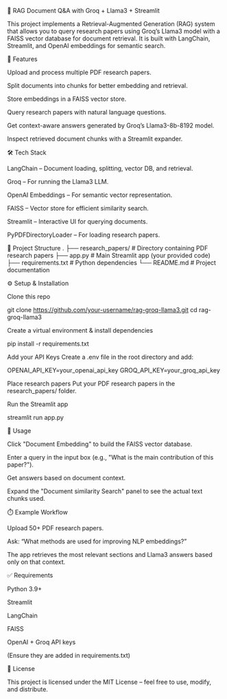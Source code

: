 📄 RAG Document Q&A with Groq + Llama3 + Streamlit

This project implements a Retrieval-Augmented Generation (RAG) system that allows you to query research papers using Groq’s Llama3 model with a FAISS vector database for document retrieval. It is built with LangChain, Streamlit, and OpenAI embeddings for semantic search.

🚀 Features

Upload and process multiple PDF research papers.

Split documents into chunks for better embedding and retrieval.

Store embeddings in a FAISS vector store.

Query research papers with natural language questions.

Get context-aware answers generated by Groq’s Llama3-8b-8192 model.

Inspect retrieved document chunks with a Streamlit expander.

🛠️ Tech Stack

LangChain
 – Document loading, splitting, vector DB, and retrieval.

Groq
 – For running the Llama3 LLM.

OpenAI Embeddings
 – For semantic vector representation.

FAISS
 – Vector store for efficient similarity search.

Streamlit
 – Interactive UI for querying documents.

PyPDFDirectoryLoader
 – For loading research papers.

📂 Project Structure
.
├── research_papers/         # Directory containing PDF research papers
├── app.py                   # Main Streamlit app (your provided code)
├── requirements.txt         # Python dependencies
└── README.md                # Project documentation

⚙️ Setup & Installation

Clone this repo

git clone https://github.com/your-username/rag-groq-llama3.git
cd rag-groq-llama3


Create a virtual environment & install dependencies

pip install -r requirements.txt


Add your API Keys
Create a .env file in the root directory and add:

OPENAI_API_KEY=your_openai_api_key
GROQ_API_KEY=your_groq_api_key


Place research papers
Put your PDF research papers in the research_papers/ folder.

Run the Streamlit app

streamlit run app.py

📌 Usage

Click "Document Embedding" to build the FAISS vector database.

Enter a query in the input box (e.g., "What is the main contribution of this paper?").

Get answers based on document context.

Expand the "Document similarity Search" panel to see the actual text chunks used.

⏱️ Example Workflow

Upload 50+ PDF research papers.

Ask: “What methods are used for improving NLP embeddings?”

The app retrieves the most relevant sections and Llama3 answers based only on that context.

✅ Requirements

Python 3.9+

Streamlit

LangChain

FAISS

OpenAI + Groq API keys

(Ensure they are added in requirements.txt)

📜 License

This project is licensed under the MIT License – feel free to use, modify, and distribute.